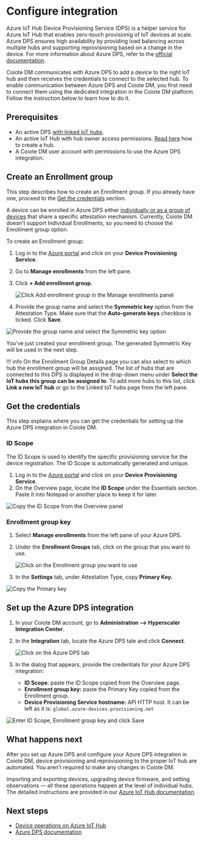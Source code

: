 # Configure integration

Azure IoT Hub Device Provisioning Service (DPS) is a helper service for Azure IoT Hub that enables zero-touch provisionig of IoT devices at scale. Azure DPS ensures high availability by providing load balancing across multiple hubs and supporting reprovisioning based on a change in the device. For more information about Azure DPS, refer to the [official documentation](https://docs.microsoft.com/en-us/azure/iot-dps/about-iot-dps).

Coiote DM communicates with Azure DPS to add a device to the right IoT hub and then receives the credentials to connect to the selected hub. To enable communication between Azure DPS and Coiote DM, you first need to connect them using the dedicated integration in the Coiote DM platform. Follow the instruction below to learn how to do it.


## Prerequisites

* An active DPS [with linked IoT hubs](https://docs.microsoft.com/en-us/azure/iot-dps/quick-setup-auto-provision#create-a-new-iot-hub-device-provisioning-service).
* An active IoT Hub with hub owner access permissions. [Read here](https://docs.microsoft.com/en-us/azure/iot-hub/iot-hub-create-through-portal) how to create a hub.
* A Coiote DM user account with permissions to use the Azure DPS integration.


## Create an Enrollment group

This step describes how to create an Enrollment group. If you already have one, proceed to the [Get the credentials](#get-the-credentials) section.

A device can be enrolled in Azure DPS either [individually or as a group of devices](https://docs.microsoft.com/en-us/azure/iot-dps/tutorial-provision-device-to-hub#enroll-the-device) that share a specific attestation mechanism. Currently, Coiote DM doesn't support Individual Enrollments, so you need to choose the Enrollment group option.

To create an Enrollment group:

1. Log in to the [Azure portal](https://portal.azure.com) and click on your **Device Provisioning Service**.
2. Go to **Manage enrollments** from the left pane.
3. Click **+ Add enrollment group**.

    ![Click Add enrollment group in the Manage enrollments panel](images/dps-1.png "Click Add enrollment group in the Manage enrollments panel")

4. Provide the group name and select the **Symmetric key** option from the Attestation Type. Make sure that the **Auto-generate keys** checkbox is ticked. Click **Save**.

![Provide the group name and select the Symmetric key option](images/dps-2.png "Provide the group name and select the Symmetric key option")

You’ve just created your enrollment group. The generated Symmetric Key will be used in the next step.

!!! info
    On the Enrollment Group Details page you can also select to which hub the enrollment group will be assigned. The list of hubs that are connected to this DPS is displayed in the drop-down menu under **Select the IoT hubs this group can be assigned to**. To add more hubs to this list, click **Link a new IoT hub** or go to the Linked IoT hubs page from the left pane.

## Get the credentials

This step explains where you can get the credentials for setting up the Azure DPS integration in Coiote DM.

### ID Scope

The ID Scope is used to identify the specific provisioning service for the device registration. The ID Scope is automatically generated and unique.

1. Log in to the [Azure portal](https://portal.azure.com) and click on your **Device Provisioning Service**.
2. On the Overview page, locate the **ID Scope** under the Essentials section. Paste it into Notepad or another place to keep it for later.

![Copy the ID Scope from the Overview panel](images/dps-4.png "Copy the ID Scope from the Overview panel")

### Enrollment group key

1. Select **Manage enrollments** from the left pane of your Azure DPS.
2. Under the **Enrollment Groups** tab, click on the group that you want to use.

    ![Click on the Enrollment group you want to use](images/dps-5.png "Click on the Enrollment group you want to use")

3. In the **Settings** tab, under Attestation Type, copy **Primary Key.**

![Copy the Primary key](images/dps-6.png "Copy the Primary key")

## Set up the Azure DPS integration

1. In your Coiote DM account, go to **Administration —> Hyperscaler Integration Center**.
2. In the **Integration** tab, locate the Azure DPS tale and click **Connect**.

    ![Click on the Azure DPS tab](images/dps-7.png "Click on the Azure DPS tab")

3. In the dialog that appears, provide the credentials for your Azure DPS integration:
    * **ID Scope**: paste the ID Scope copied from the Overview page.
    * **Enrollment group key:** paste the Primary Key copied from the Enrollment group.
    * **Device Provisioning Service hostname:** API HTTP host. It can be left as it is: `global.azure-devices-provisioning.net`

![Enter ID Scope, Enrollment group key and click Save](images/dps-8.png "Enter ID Scope, Enrollment group key and click Save")

## What happens next

After you set up Azure DPS and configure your Azure DPS integration in Coiote DM, device provisioning and reprovisioning to the proper IoT hub are automated. You aren’t required to make any changes in Coiote DM.

Importing and exporting devices, upgrading device firmware, and setting observations — all these operations happen at the level of individual hubs. The detailed instructions are provided in our [Azure IoT Hub documentation](https://iotdevzone.avsystem.com/docs/Azure_IoT_Integration_Guide/Azure_IoT_Hub_integration/Device_operations/Overview/).

## Next steps

* [Device operations on Azure IoT Hub](https://iotdevzone.avsystem.com/docs/Azure_IoT_Integration_Guide/Azure_IoT_Hub_integration/Device_operations/Overview/)
* [Azure DPS documentation](https://docs.microsoft.com/en-us/azure/iot-dps/)
